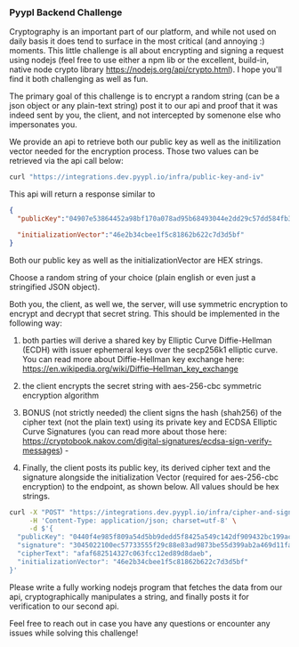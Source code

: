 ### Pyypl Backend Challenge

Cryptography is an important part of our platform, and while not used on daily basis it does tend to surface in the most critical (and annoying :) moments. This little challenge is all about encrypting and signing a request using nodejs (feel free to use either a npm lib or the excellent, build-in, native node crypto library https://nodejs.org/api/crypto.html). I hope you'll find it both challenging as well as fun.

The primary goal of this challenge is to encrypt a random string (can be a json object or any plain-text string) post it to our api and proof that it was indeed sent by you, the client, and not intercepted by somenone else who impersonates you.

We provide an api to retrieve both our public key as well as the initilization vector needed for the encryption process. Those two values can be retrieved via the api call below:

```bash
curl "https://integrations.dev.pyypl.io/infra/public-key-and-iv"

```

This api will return a response similar to
```json
{
  "publicKey":"04907e53864452a98bf170a078ad95b68493044e2dd29c57dd584fb3f4d081892a5b07cdc45073b91f9d3b75d85a21ee2cc1867a6025ba83708979cc26f788990c",

  "initializationVector":"46e2b34cbee1f5c81862b622c7d3d5bf"
}
```
Both our public key as well as the initializationVector are HEX strings. 

Choose a random string of your choice (plain english or even just a stringified JSON object).

Both you, the client, as well we, the server, will use symmetric encryption to encrypt and decrypt that secret string. This should be implemented in the following way:

1. both parties will derive a shared key by Elliptic Curve Diffie-Hellman (ECDH) with issuer ephemeral keys over the secp256k1 elliptic curve. You can read more about Diffie-Hellman key exchange here: https://en.wikipedia.org/wiki/Diffie–Hellman_key_exchange

2. the client encrypts the secret string with aes-256-cbc symmetric encryption algorithm

3. BONUS (not strictly needed) the client signs the hash (shah256) of the cipher text (not the plain text) using its private key and ECDSA Elliptic Curve Signatures (you can read more about those here: https://cryptobook.nakov.com/digital-signatures/ecdsa-sign-verify-messages) - 

4. Finally, the client posts its public key, its derived cipher text and the signature alongside the initialization Vector (required for aes-256-cbc encryption) to the endpoint, as shown below. All values should be hex strings.


```bash
curl -X "POST" "https://integrations.dev.pyypl.io/infra/cipher-and-signature" \
     -H 'Content-Type: application/json; charset=utf-8' \
     -d $'{
  "publicKey": "0440f4e985f809a54d5bb9dedd5f8425a549c142df909432bc199acd297f470f3f7f941b3b275130d327da0defe043be92db7c6375288e14fc65911587796173e8",
  "signature": "3045022100ec57733555f29c88e83ad9873be55d399ab2a469d11faf959e7838aa0f5641fc02204edf7f729ce63f32cb60f070a1e4ec8a8be595d080e38e080f5402898f8754e4",
  "cipherText": "afaf682514327c063fcc12ed89d8daeb",
  "initializationVector": "46e2b34cbee1f5c81862b622c7d3d5bf"
}'

```

Please write a fully working nodejs program that fetches the data from our api, cryptographically manipulates a string, and finally posts it for verification to our second api.

Feel free to reach out in case you have any questions or encounter any issues while solving this challenge!